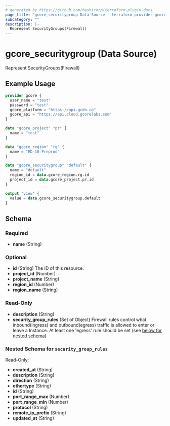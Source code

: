 ```yaml
---
# generated by https://github.com/hashicorp/terraform-plugin-docs
page_title: "gcore_securitygroup Data Source - terraform-provider-gcorelabs"
subcategory: ""
description: |-
  Represent SecurityGroups(Firewall)
---
```


# gcore_securitygroup (Data Source)

Represent SecurityGroups(Firewall)

## Example Usage

```terraform
provider gcore {
  user_name = "test"
  password = "test"
  gcore_platform = "https://api.gcdn.co"
  gcore_api = "https://api.cloud.gcorelabs.com"
}

data "gcore_project" "pr" {
  name = "test"
}

data "gcore_region" "rg" {
  name = "ED-10 Preprod"
}

data "gcore_securitygroup" "default" {
  name = "default"
  region_id = data.gcore_region.rg.id
  project_id = data.gcore_project.pr.id
}

output "view" {
  value = data.gcore_securitygroup.default
}
```

<!-- schema generated by tfplugindocs -->
## Schema

### Required

- **name** (String)

### Optional

- **id** (String) The ID of this resource.
- **project_id** (Number)
- **project_name** (String)
- **region_id** (Number)
- **region_name** (String)

### Read-Only

- **description** (String)
- **security_group_rules** (Set of Object) Firewall rules control what inbound(ingress) and outbound(egress) traffic is allowed to enter or leave a Instance. At least one 'egress' rule should be set (see [below for nested schema](#nestedatt--security_group_rules))

<a id="nestedatt--security_group_rules"></a>
### Nested Schema for `security_group_rules`

Read-Only:

- **created_at** (String)
- **description** (String)
- **direction** (String)
- **ethertype** (String)
- **id** (String)
- **port_range_max** (Number)
- **port_range_min** (Number)
- **protocol** (String)
- **remote_ip_prefix** (String)
- **updated_at** (String)


